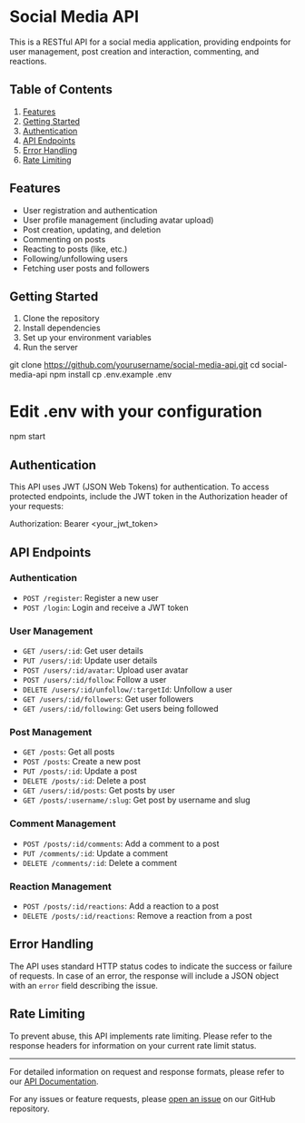 # Social Media API

This is a RESTful API for a social media application, providing endpoints for user management, post creation and interaction, commenting, and reactions.

## Table of Contents
1. [Features](#features)
2. [Getting Started](#getting-started)
3. [Authentication](#authentication)
4. [API Endpoints](#api-endpoints)
5. [Error Handling](#error-handling)
6. [Rate Limiting](#rate-limiting)

## Features

- User registration and authentication
- User profile management (including avatar upload)
- Post creation, updating, and deletion
- Commenting on posts
- Reacting to posts (like, etc.)
- Following/unfollowing users
- Fetching user posts and followers

## Getting Started

1. Clone the repository
2. Install dependencies
3. Set up your environment variables
4. Run the server


git clone https://github.com/yourusername/social-media-api.git
cd social-media-api
npm install
cp .env.example .env
# Edit .env with your configuration
npm start


## Authentication

This API uses JWT (JSON Web Tokens) for authentication. To access protected endpoints, include the JWT token in the Authorization header of your requests:


Authorization: Bearer <your_jwt_token>


## API Endpoints

### Authentication
- `POST /register`: Register a new user
- `POST /login`: Login and receive a JWT token

### User Management
- `GET /users/:id`: Get user details
- `PUT /users/:id`: Update user details
- `POST /users/:id/avatar`: Upload user avatar
- `POST /users/:id/follow`: Follow a user
- `DELETE /users/:id/unfollow/:targetId`: Unfollow a user
- `GET /users/:id/followers`: Get user followers
- `GET /users/:id/following`: Get users being followed

### Post Management
- `GET /posts`: Get all posts
- `POST /posts`: Create a new post
- `PUT /posts/:id`: Update a post
- `DELETE /posts/:id`: Delete a post
- `GET /users/:id/posts`: Get posts by user
- `GET /posts/:username/:slug`: Get post by username and slug

### Comment Management
- `POST /posts/:id/comments`: Add a comment to a post
- `PUT /comments/:id`: Update a comment
- `DELETE /comments/:id`: Delete a comment

### Reaction Management
- `POST /posts/:id/reactions`: Add a reaction to a post
- `DELETE /posts/:id/reactions`: Remove a reaction from a post

## Error Handling

The API uses standard HTTP status codes to indicate the success or failure of requests. In case of an error, the response will include a JSON object with an `error` field describing the issue.

## Rate Limiting

To prevent abuse, this API implements rate limiting. Please refer to the response headers for information on your current rate limit status.

---

For detailed information on request and response formats, please refer to our [API Documentation](API_DOCS.md).

For any issues or feature requests, please [open an issue](https://github.com/yourusername/social-media-api/issues) on our GitHub repository.
